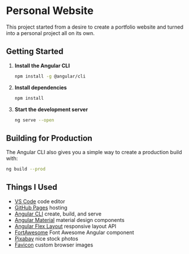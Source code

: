 # Personal Website

This project started from a desire to create a portfolio website and turned into a personal project all on its own.

## Getting Started
1.  **Install the Angular CLI**

    ```sh
    npm install -g @angular/cli
    ```

2.  **Install dependencies**

    ```sh
    npm install
    ```

3.  **Start the development server**

    ```sh
    ng serve --open
    ```

## Building for Production
The Angular CLI also gives you a simple way to create a production build with:

```sh
ng build --prod
```

## Things I Used
- [VS Code](https://code.visualstudio.com/) code editor
- [GitHub Pages](https://pages.github.com/) hosting
- [Angular CLI](https://cli.angular.io/) create, build, and serve
- [Angular Material](https://material.angular.io/) material design components
- [Angular Flex Layout](https://github.com/angular/flex-layout) responsive layout API
- [FortAwesome](https://www.npmjs.com/package/@fortawesome/angular-fontawesome) Font Awesome Angular component
- [Pixabay](https://pixabay.com/) nice stock photos
- [Favicon](https://favicon.io/) custom browser images
